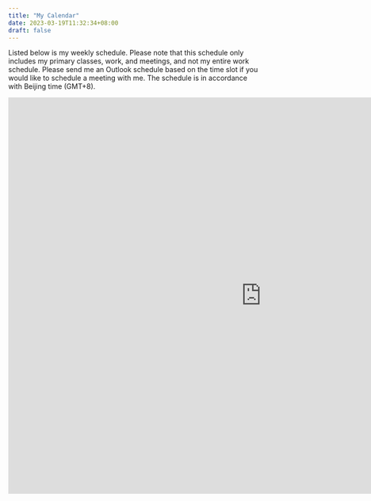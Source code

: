 ```yaml
---
title: "My Calendar"
date: 2023-03-19T11:32:34+08:00
draft: false
---
```


Listed below is my weekly schedule. Please note that this schedule only includes my primary classes, work, and meetings, and not my entire work schedule. Please send me an Outlook schedule based on the time slot if you would like to schedule a meeting with me. The schedule is in accordance with Beijing time (GMT+8).

<iframe src="https://outlook.live.com/owa/calendar/00000000-0000-0000-0000-000000000000/0d5abf65-43ed-467f-82b4-1a3ac8526d13/cid-A8301ECA063CA745/index.html" style="border-width:0" width="1020" height="800" style="border:1px solid black;"></iframe>
